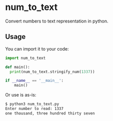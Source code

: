 # num_to_text
Convert numbers to text representation in python.

## Usage
You can import it to your code:
```py
import num_to_text

def main():
  print(num_to_text.stringify_num(1337))

if __name__ == '__main__':
	main()
```
Or use is as-is:
```sh
$ python3 num_to_text.py
Enter number to read: 1337
one thousand, three hundred thirty seven
```
